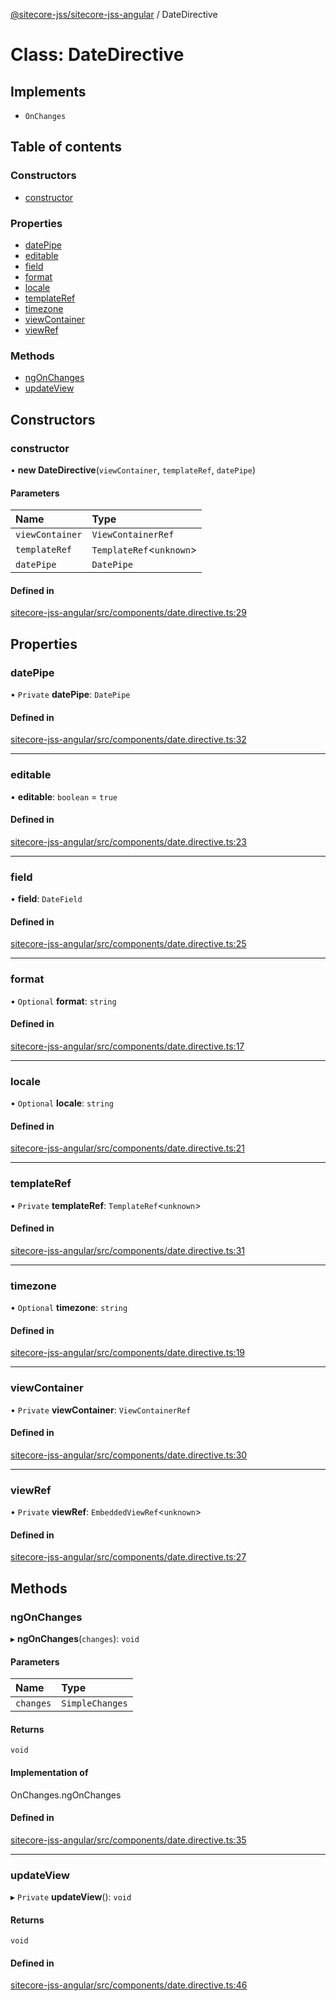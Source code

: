 [@sitecore-jss/sitecore-jss-angular](../README.md) / DateDirective

# Class: DateDirective

## Implements

- `OnChanges`

## Table of contents

### Constructors

- [constructor](DateDirective.md#constructor)

### Properties

- [datePipe](DateDirective.md#datepipe)
- [editable](DateDirective.md#editable)
- [field](DateDirective.md#field)
- [format](DateDirective.md#format)
- [locale](DateDirective.md#locale)
- [templateRef](DateDirective.md#templateref)
- [timezone](DateDirective.md#timezone)
- [viewContainer](DateDirective.md#viewcontainer)
- [viewRef](DateDirective.md#viewref)

### Methods

- [ngOnChanges](DateDirective.md#ngonchanges)
- [updateView](DateDirective.md#updateview)

## Constructors

### constructor

• **new DateDirective**(`viewContainer`, `templateRef`, `datePipe`)

#### Parameters

| Name | Type |
| :------ | :------ |
| `viewContainer` | `ViewContainerRef` |
| `templateRef` | `TemplateRef`<`unknown`\> |
| `datePipe` | `DatePipe` |

#### Defined in

[sitecore-jss-angular/src/components/date.directive.ts:29](https://github.com/Sitecore/jss/blob/ed1f9a32a/packages/sitecore-jss-angular/src/components/date.directive.ts#L29)

## Properties

### datePipe

• `Private` **datePipe**: `DatePipe`

#### Defined in

[sitecore-jss-angular/src/components/date.directive.ts:32](https://github.com/Sitecore/jss/blob/ed1f9a32a/packages/sitecore-jss-angular/src/components/date.directive.ts#L32)

___

### editable

• **editable**: `boolean` = `true`

#### Defined in

[sitecore-jss-angular/src/components/date.directive.ts:23](https://github.com/Sitecore/jss/blob/ed1f9a32a/packages/sitecore-jss-angular/src/components/date.directive.ts#L23)

___

### field

• **field**: `DateField`

#### Defined in

[sitecore-jss-angular/src/components/date.directive.ts:25](https://github.com/Sitecore/jss/blob/ed1f9a32a/packages/sitecore-jss-angular/src/components/date.directive.ts#L25)

___

### format

• `Optional` **format**: `string`

#### Defined in

[sitecore-jss-angular/src/components/date.directive.ts:17](https://github.com/Sitecore/jss/blob/ed1f9a32a/packages/sitecore-jss-angular/src/components/date.directive.ts#L17)

___

### locale

• `Optional` **locale**: `string`

#### Defined in

[sitecore-jss-angular/src/components/date.directive.ts:21](https://github.com/Sitecore/jss/blob/ed1f9a32a/packages/sitecore-jss-angular/src/components/date.directive.ts#L21)

___

### templateRef

• `Private` **templateRef**: `TemplateRef`<`unknown`\>

#### Defined in

[sitecore-jss-angular/src/components/date.directive.ts:31](https://github.com/Sitecore/jss/blob/ed1f9a32a/packages/sitecore-jss-angular/src/components/date.directive.ts#L31)

___

### timezone

• `Optional` **timezone**: `string`

#### Defined in

[sitecore-jss-angular/src/components/date.directive.ts:19](https://github.com/Sitecore/jss/blob/ed1f9a32a/packages/sitecore-jss-angular/src/components/date.directive.ts#L19)

___

### viewContainer

• `Private` **viewContainer**: `ViewContainerRef`

#### Defined in

[sitecore-jss-angular/src/components/date.directive.ts:30](https://github.com/Sitecore/jss/blob/ed1f9a32a/packages/sitecore-jss-angular/src/components/date.directive.ts#L30)

___

### viewRef

• `Private` **viewRef**: `EmbeddedViewRef`<`unknown`\>

#### Defined in

[sitecore-jss-angular/src/components/date.directive.ts:27](https://github.com/Sitecore/jss/blob/ed1f9a32a/packages/sitecore-jss-angular/src/components/date.directive.ts#L27)

## Methods

### ngOnChanges

▸ **ngOnChanges**(`changes`): `void`

#### Parameters

| Name | Type |
| :------ | :------ |
| `changes` | `SimpleChanges` |

#### Returns

`void`

#### Implementation of

OnChanges.ngOnChanges

#### Defined in

[sitecore-jss-angular/src/components/date.directive.ts:35](https://github.com/Sitecore/jss/blob/ed1f9a32a/packages/sitecore-jss-angular/src/components/date.directive.ts#L35)

___

### updateView

▸ `Private` **updateView**(): `void`

#### Returns

`void`

#### Defined in

[sitecore-jss-angular/src/components/date.directive.ts:46](https://github.com/Sitecore/jss/blob/ed1f9a32a/packages/sitecore-jss-angular/src/components/date.directive.ts#L46)

